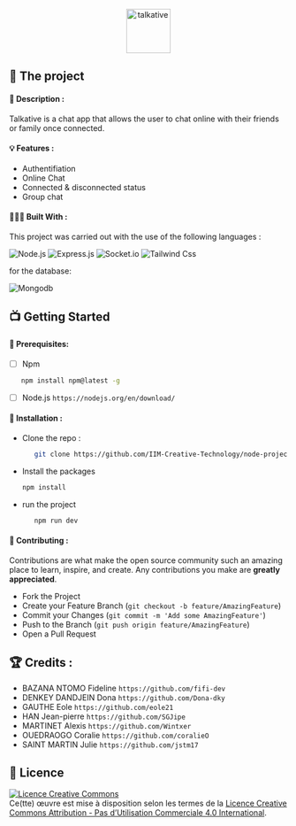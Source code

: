 <p align='center'> <img src="https://i.ibb.co/cJ70Xkw/talkative.png" height="80" alt="talkative" border="0"> </p>

## 💼 The project

#### 📝 Description :

Talkative is a chat app that allows the user to chat online with their friends or family once connected.

#### 💡 Features :

- Authentifiation
- Online Chat
- Connected & disconnected status
- Group chat

#### 👩🏾‍💻 Built With :

This project was carried out with the use of the following languages :

![Node.js](https://img.shields.io/badge/Node.js-339933?style=for-the-badge&logo=nodedotjs&logoColor=white)
![Express.js](https://img.shields.io/badge/Express.js-404D59?style=for-the-badge)
![Socket.io](https://img.shields.io/badge/Socket.io-010101?&style=for-the-badge&logo=Socket.io&logoColor=white)
![Tailwind Css](https://img.shields.io/badge/Tailwind_CSS-38B2AC?style=for-the-badge&logo=tailwind-css&logoColor=white)


for the database: 

![Mongodb](https://img.shields.io/badge/MongoDB-4EA94B?style=for-the-badge&logo=mongodb&logoColor=white)


## 📺 Getting Started

#### 🔐 Prerequisites: 

- [ ] Npm

```sh
   npm install npm@latest -g
   ```
   
- [ ] Node.js `https://nodejs.org/en/download/ ` 



#### 💾 Installation :

- Clone the repo :

  ```sh
     git clone https://github.com/IIM-Creative-Technology/node-project.git
     ```

- Install the packages

   ```sh
   npm install
   ```

- run the project

  ```sh
     npm run dev
     ```
   


#### 🤝 Contributing :

Contributions are what make the open source community such an amazing place to learn, inspire, and create. Any contributions you make are **greatly appreciated**.

- Fork the Project
- Create your Feature Branch (`git checkout -b feature/AmazingFeature`)
- Commit your Changes (`git commit -m 'Add some AmazingFeature'`)
- Push to the Branch (`git push origin feature/AmazingFeature`)
- Open a Pull Request



## 🏆 Credits :


- BAZANA NTOMO Fideline `https://github.com/fifi-dev`
- DENKEY DANDJEIN Dona `https://github.com/Dona-dky`
- GAUTHE Eole `https://github.com/eole21`
- HAN Jean-pierre `https://github.com/SGJipe`
- MARTINET Alexis `https://github.com/Wintxer`
- OUEDRAOGO Coralie `https://github.com/coralieO`
- SAINT MARTIN Julie `https://github.com/jstm17`



## 📜 Licence

<a align="center"  rel="license" href="http://creativecommons.org/licenses/by-nc/4.0/"><img alt="Licence Creative Commons" style="border-width:0" src="https://i.creativecommons.org/l/by-nc/4.0/88x31.png" /></a><br />Ce(tte) œuvre est mise à disposition selon les termes de la <a rel="license" href="http://creativecommons.org/licenses/by-nc/4.0/">Licence Creative Commons Attribution - Pas d’Utilisation Commerciale 4.0 International</a>.

